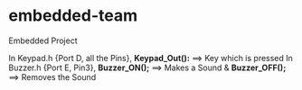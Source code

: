 # embedded-team
Embedded Project

In Keypad.h {Port D, all the Pins}, **Keypad_Out():** ==> Key which is pressed
In Buzzer.h {Port E, Pin3}, **Buzzer_ON();** ==> Makes a Sound & **Buzzer_OFF();** ==> Removes the Sound
